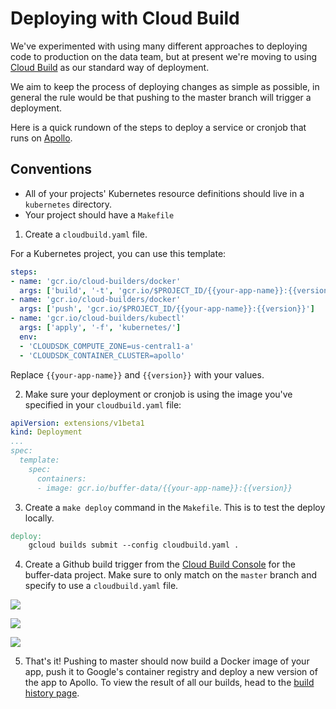 # Deploying with Cloud Build

We've experimented with using many different approaches to deploying code to production on the data team, but at present we're moving to using [Cloud Build](https://cloud.google.com/cloud-build/) as our standard way of deployment.

We aim to keep the process of deploying changes as simple as possible, in general the rule would be that pushing to the master branch will trigger a deployment.

Here is a quick rundown of the steps to deploy a service or cronjob that runs on [Apollo](https://github.com/bufferapp/README/blob/master/teams/data/docs/runbooks/kubernetes-apollo.md).


## Conventions

- All of your projects' Kubernetes resource definitions should live in a `kubernetes` directory.
- Your project should have a `Makefile`

1. Create a `cloudbuild.yaml` file.

For a Kubernetes project, you can use this template:

```yaml
steps:
- name: 'gcr.io/cloud-builders/docker'
  args: ['build', '-t', 'gcr.io/$PROJECT_ID/{{your-app-name}}:{{version}}', '.' ]
- name: 'gcr.io/cloud-builders/docker'
  args: ['push', 'gcr.io/$PROJECT_ID/{{your-app-name}}:{{version}}']
- name: 'gcr.io/cloud-builders/kubectl'
  args: ['apply', '-f', 'kubernetes/']
  env:
  - 'CLOUDSDK_COMPUTE_ZONE=us-central1-a'
  - 'CLOUDSDK_CONTAINER_CLUSTER=apollo'
```
Replace `{{your-app-name}}` and `{{version}}` with your values.

2. Make sure your deployment or cronjob is using the image you've specified in your `cloudbuild.yaml` file:


```yaml
apiVersion: extensions/v1beta1
kind: Deployment
...
spec:
  template:
    spec:
      containers:
      - image: gcr.io/buffer-data/{{your-app-name}}:{{version}}
```

3. Create a `make deploy` command in the `Makefile`. This is to test the deploy locally.

```Makefile
deploy:
	gcloud builds submit --config cloudbuild.yaml .
```

4. Create a Github build trigger from the [Cloud Build Console](https://console.cloud.google.com/cloud-build/triggers?project=buffer-data&authuser=0) for the buffer-data project. Make sure to only match on the `master` branch and specify to use a `cloudbuild.yaml` file.

![](/images/cb-trigger-step1)

![](/images/cb-trigger-step2)

![](/images/cb-trigger-step3)

5. That's it! Pushing to master should now build a Docker image of your app, push it to Google's container registry and deploy a new version of the app to Apollo. To view the result of all our builds, head to the [build history page](https://console.cloud.google.com/cloud-build/builds?authuser=0&project=buffer-data).
